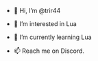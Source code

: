 - 👋 Hi, I’m @trir44
- 👀 I’m interested in Lua
- 🌱 I’m currently learning Lua

- 📫 Reach me on Discord.

<!---
trir44/trir44 is a ✨ special ✨ repository because its `README.md` (this file) appears on your GitHub profile.
You can click the Preview link to take a look at your changes.
--->
